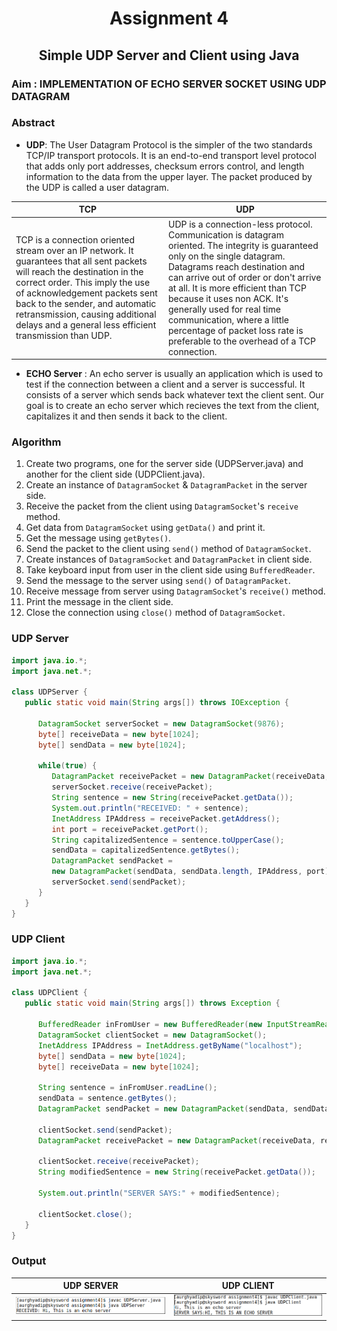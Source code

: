 <h1 align="center">Assignment 4</h1>
<h2 align="center">Simple UDP Server and Client using Java</h2>

### Aim : IMPLEMENTATION OF ECHO SERVER SOCKET USING UDP DATAGRAM

### Abstract
- **UDP**: The User Datagram Protocol is the simpler of the two standards TCP/IP transport protocols. It is an end-to-end transport level protocol that adds only port addresses, checksum errors control, and length information to the data from the upper layer. The packet produced by the UDP is called a user datagram.

|TCP|UDP|
|---|---|
|TCP is a connection oriented stream over an IP network. It guarantees that all sent packets will reach the destination in the correct order. This imply the use of acknowledgement packets sent back to the sender, and automatic retransmission, causing additional delays and a general less efficient transmission than UDP.|UDP is a connection-less protocol. Communication is datagram oriented. The integrity is guaranteed only on the single datagram. Datagrams reach destination and can arrive out of order or don't arrive at all. It is more efficient than TCP because it uses non ACK. It's generally used for real time communication, where a little percentage of packet loss rate is preferable to the overhead of a TCP connection.|

- **ECHO Server** : An echo server is usually an application which is used to test if the connection between a client and a server is successful. It consists of a server which sends back whatever text the client sent.
Our goal is to create an echo server which recieves the text from the client, capitalizes it and then sends it back to the client.

### Algorithm
1. Create two programs, one for the server side (UDPServer.java) and another for the client side (UDPClient.java).
2. Create an instance of `DatagramSocket` & `DatagramPacket` in the server side.
3. Receive the packet from the client using `DatagramSocket`'s `receive` method.
4. Get data from `DatagramSocket` using `getData()` and print it.
5. Get the message using `getBytes()`.
6. Send the packet to the client using `send()` method of `DatagramSocket`.
7. Create instances of `DatagramSocket` and `DatagramPacket` in client side.
8. Take keyboard input from user in the client side using `BufferedReader`.
9. Send the message to the server using `send()` of `DatagramPacket`.
10. Receive message from server using `DatagramSocket`'s `receive()` method.
11. Print the message in the client side.
12. Close the connection using `close()` method of `DatagramSocket`.

### UDP Server

```java
import java.io.*;
import java.net.*;

class UDPServer {
   public static void main(String args[]) throws IOException {

      DatagramSocket serverSocket = new DatagramSocket(9876);
      byte[] receiveData = new byte[1024];
      byte[] sendData = new byte[1024];

      while(true) {
         DatagramPacket receivePacket = new DatagramPacket(receiveData, receiveData.length);
         serverSocket.receive(receivePacket);
         String sentence = new String(receivePacket.getData());
         System.out.println("RECEIVED: " + sentence);
         InetAddress IPAddress = receivePacket.getAddress();
         int port = receivePacket.getPort();
         String capitalizedSentence = sentence.toUpperCase();
         sendData = capitalizedSentence.getBytes();
         DatagramPacket sendPacket =
         new DatagramPacket(sendData, sendData.length, IPAddress, port);
         serverSocket.send(sendPacket);
      }
   }
}
```

### UDP Client

```java
import java.io.*;
import java.net.*;

class UDPClient {
   public static void main(String args[]) throws Exception {

      BufferedReader inFromUser = new BufferedReader(new InputStreamReader(System.in));
      DatagramSocket clientSocket = new DatagramSocket();
      InetAddress IPAddress = InetAddress.getByName("localhost");
      byte[] sendData = new byte[1024];
      byte[] receiveData = new byte[1024];

      String sentence = inFromUser.readLine();
      sendData = sentence.getBytes();
      DatagramPacket sendPacket = new DatagramPacket(sendData, sendData.length, IPAddress, 9876);

      clientSocket.send(sendPacket);
      DatagramPacket receivePacket = new DatagramPacket(receiveData, receiveData.length);

      clientSocket.receive(receivePacket);
      String modifiedSentence = new String(receivePacket.getData());

      System.out.println("SERVER SAYS:" + modifiedSentence);

      clientSocket.close();
   }
}
```
### Output
|UDP SERVER|UDP CLIENT|
|----------|----------|
|<img src="../assets/as4/UDPServer.png">|<img src="../assets/as4/UDPClient.png">
